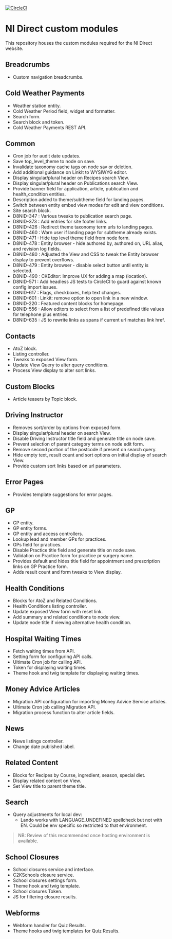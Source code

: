 [![CircleCI](https://circleci.com/gh/dof-dss/nidirect-site-modules.svg?style=svg)](https://circleci.com/gh/dof-dss/nidirect-site-modules)

# NI Direct custom modules

This repository houses the custom modules required for the NI Direct website.

## Breadcrumbs
- Custom navigation breadcrumbs.

## Cold Weather Payments
- Weather station entity.
- Cold Weather Period field, widget and formatter.
- Search form.
- Search block and token.
- Cold Weather Payments REST API.

## Common
- Cron job for audit date updates.
- Save top_level_theme to node on save.
- Invalidate taxonomy cache tags on node sav or deletion.
- Add additional guidance on LinkIt to WYSIWYG editor.
- Display singular/plural header on Recipes search View.
- Display singular/plural header on Publications search View.
- Provide banner field for application, article, publication and
  health_condition entities.
- Description added to theme/subtheme field for landing pages.
- Switch between entity embed view modes for edit and view conditions.
- Site search block.
- D8NID-347 : Various tweaks to publication search page.
- D8NID-373 : Add entries for site footer links.
- D8NID-426 : Redirect theme taxonomy term urls to landing pages.
- D8NID-460 : Warn user if landing page for subtheme already exists.
- D8NID-471 : Hide top level theme field from node form.
- D8NID-478 : Entity browser - hide authored by, authored on, URL alias, and
  revision log fields.
- D8NID-480 : Adjusted the View and CSS to tweak the Entity browser display
  to prevent overflows.
- D8NID-479 : Entity browser - disable select button until entity is selected.
- D8NID-490 : CKEditor: Improve UX for adding a map (location).
- D8NID-571 : Add headless JS tests to CircleCI to guard against known config
  import issues.
- D8NID-617 : Flags, checkboxes, help text changes.
- D8NID-601 : Linkit: remove option to open link in a new window.
- D8NID-220 : Featured content blocks for homepage.
- D8NID-556 : Allow editors to select from a list of predefined title values
  for telephone plus entries.
- D8NID-635 : JS to rewrite links as spans if current url matches link href.

## Contacts
- AtoZ block.
- Listing controller.
- Tweaks to exposed View form.
- Update View Query to alter query conditions.
- Process View display to alter sort links.

## Custom Blocks
- Article teasers by Topic block.

## Driving Instructor
- Removes sort/order by options from exposed form.
- Display singular/plural header on search View.
- Disable Driving Instructor title field and generate title on node save.
- Prevent selection of parent category terms on node edit form.
- Remove second portion of the postcode if present on search query.
- Hide empty text, result count and sort options on initial display of search
  View.
- Provide custom sort links based on url parameters.

## Error Pages
- Provides template suggestions for error pages.

## GP
- GP entity.
- GP entity forms.
- GP entity and access controllers.
- Lookup lead and member GPs for practices.
- GPs field for practices.
- Disable Practice title field and generate title on node save.
- Validation on Practice form for practice pr surgery name.
- Provides default and hides title field for appointment and prescription
  links on GP Practice form.
- Adds result count and form tweaks to View display.

## Health Conditions
- Blocks for AtoZ and Related Conditions.
- Health Conditions listing controller.
- Update exposed View form with reset link.
- Add summary and related conditions to node view.
- Update node title if viewing alternative health condition.

## Hospital Waiting Times
- Fetch waiting times from API.
- Setting form for configuring API calls.
- Ultimate Cron job for calling API.
- Token for displaying waiting times.
- Theme hook and twig template for displaying waiting times.

## Money Advice Articles
- Migration API configuration for importing Money Advice Service articles.
- Ultimate Cron job calling Migration API.
- Migration process function to alter article fields.

## News
- News listings controller.
- Change date published label.

## Related Content
- Blocks for Recipes by Course, ingredient, season, special diet.
- Display related content on View.
- Set View title to parent theme title.

## Search
- Query adjustments for local dev:
  - Lando works with LANGUAGE_UNDEFINED spellcheck but not with EN. Could be
    env specific so restricted to that environment.

> NB: Review of this recommended once hosting environment is available.

## School Closures
- School closures service and interface.
- C2KSchools closure service.
- School closures settings form.
- Theme hook and twig template.
- School closures Token.
- JS for filtering closure results.

## Webforms
- Webform handler for Quiz Results.
- Theme hooks and twig templates for Quiz Results.
